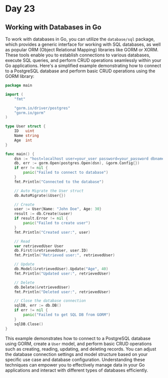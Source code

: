 # Day 23

## Working with Databases in Go

To work with databases in Go, you can utilize the `database/sql` package, which provides a generic interface for working with SQL databases, as well as popular ORM (Object Relational Mapping) libraries like GORM or XORM. These tools enable you to establish connections to various databases, execute SQL queries, and perform CRUD operations seamlessly within your Go applications. Here's a simplified example demonstrating how to connect to a PostgreSQL database and perform basic CRUD operations using the GORM library:

```go
package main

import (
	"fmt"

	"gorm.io/driver/postgres"
	"gorm.io/gorm"
)

type User struct {
	ID   uint
	Name string
	Age  int
}

func main() {
	dsn := "host=localhost user=your_user password=your_password dbname=your_db port=5432 sslmode=disable"
	db, err := gorm.Open(postgres.Open(dsn), &gorm.Config{})
	if err != nil {
		panic("Failed to connect to database")
	}
	fmt.Println("Connected to the database")

	// Auto Migrate the User struct
	db.AutoMigrate(&User{})

	// Create
	user := User{Name: "John Doe", Age: 30}
	result := db.Create(&user)
	if result.Error != nil {
		panic("Failed to create user")
	}
	fmt.Println("Created user:", user)

	// Read
	var retrievedUser User
	db.First(&retrievedUser, user.ID)
	fmt.Println("Retrieved user:", retrievedUser)

	// Update
	db.Model(&retrievedUser).Update("Age", 40)
	fmt.Println("Updated user:", retrievedUser)

	// Delete
	db.Delete(&retrievedUser)
	fmt.Println("Deleted user:", retrievedUser)

	// Close the database connection
	sqlDB, err := db.DB()
	if err != nil {
		panic("Failed to get SQL DB from GORM")
	}
	sqlDB.Close()
}
```

This example demonstrates how to connect to a PostgreSQL database using GORM, create a `User` model, and perform basic CRUD operations such as creating, reading, updating, and deleting records. You can adjust the database connection settings and model structure based on your specific use case and database configuration. Understanding these techniques can empower you to effectively manage data in your Go applications and interact with different types of databases efficiently.

